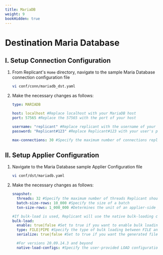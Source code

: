 ```yaml
---
title: MariaDB
weight: 9
bookHidden: true
---
```

# Destination Maria Database  

## I. Setup Connection Configuration

1. From Replicant's ```Home``` directory, navigate to the sample Maria Database connection configuration file
    ```BASH
    vi conf/conn/mariadb_dst.yaml
    ```
2. Make the necessary changes as follows:
    ```YAML
    type: MARIADB

    host: localhost #Replace localhost with your MariaDB host
    port: 57565 #Replace the 57565 with the port of your host

    username: "replicant" #Replace replicant with the username of your user that connects to your MariaDB server
    password: "Replicant#123" #Replace Replicant#123 with your user's password

    max-connections: 30 #Specify the maximum number of connections replicant can open in MariaDB
    ```

## II. Setup Applier Configuration

1. Navigate to the Maria Database sample Applier Configuration file
    ```BASH
    vi conf/dst/mariadb.yaml    
    ```
2. Make the necessary changes as follows:
    ```YAML
    snapshot:
      threads: 32 #Specify the maximum number of threads Replicant should use for writing to the target
      batch-size-rows: 10_000 #Specify the size of a batch
      txn-size-rows: 1_000_000 #Determines the unit of an applier-side job

    #If bulk-load is used, Replicant will use the native bulk-loading capabilities of the target database
    bulk-load:
      enable: true|false #Set to true if you want to enable bulk loading
      type: FILE|PIPE #Specify the type of bulk loading between FILE and PIPE
      serialize: true|false #Set to true if you want the generated files to be applied in serial/parallel fashion

      #For versions 20.09.14.3 and beyond
      native-load-configs: #Specify the user-provided LOAD configuration string which will be appended to the s3 specific LOAD SQL command
    ```

